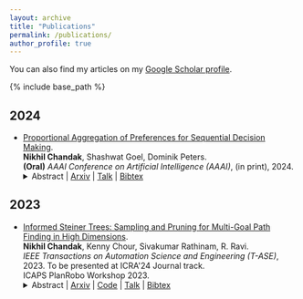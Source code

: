 ```yaml
---
layout: archive
title: "Publications"
permalink: /publications/
author_profile: true
---
```




<style>

table {
  margin-bottom: 1rem;
  width: 100%;
  font-size: 85%;
  border: 0px solid $border-color;
  border-collapse: collapse;
}

td,
th {
  padding:  1rem .25rem;
  border: 0px solid $border-color;
}

th {
  text-align: left;
}

tbody tr:nth-child(odd) td,
tbody tr:nth-child(odd) th {
  background-color: transparent;
}

.message {
  /* background-color: transparent; */
  background-color: #f8f8f8; /* Light grey background */
  border-left: 4px solid #2c3e50; /* Vertical line to the left */
  padding: 15px; /* Adds space inside the borders */
  margin: 10px 0; /* Adds space outside the borders */
}

paper {
 color: #; 
 font-weight:bold;
}


/* #bibtex-chandak2023informed */
.bibtex {
  display: none; /* Keeps the BibTex hidden by default */
  background-color: #f9f9f9; /* Light background for the BibTex block */
  border: 1px solid #ddd; /* Adds a border around the BibTex block */
  padding: 10px; /* Adds space inside the BibTex block */
  margin-top: 10px; /* Adds space above the BibTex block */
  white-space: pre-wrap; /* Preserves formatting and wraps text */
  font-family: "Courier New", monospace; /* Sets font to monospace for code-like appearance */
}
/*
#bibtex-chandak2023informed pre {
  margin: 5px; /* Removes default margin from pre tag */
}
*/

</style>


You can also find my articles on my
<a href="https://scholar.google.com/citations?user=8_lfEOsAAAAJ&hl=en"> Google Scholar profile</a>.

<!--
{% include base_path %}

{% for post in site.publications reversed %}
  {% include archive-single.html %}
{% endfor %}
-->


{% include base_path %}

## <a name="year2024"></a> 2024  

* [Proportional Aggregation of Preferences for Sequential Decision Making](https://arxiv.org/abs/2306.14858).     
    **Nikhil Chandak**, Shashwat Goel, Dominik Peters.\
    **(Oral)** <i>AAAI Conference on Artificial Intelligence (AAAI)</i>, (in print), 2024.
    <details>
                <summary>Abstract |  <a href="https://arxiv.org/abs/2306.14858">Arxiv</a> | <a href="https://youtu.be/kjZG89iDzuU">Talk</a> | <a href="javascript:void(0)" onclick="(function(target, id) { if ($('#' + id).css('display') == 'block') { $('#' + id).hide('fast'); $(target).text('Bibtex') } else { $('#' + id).show('fast'); $(target).text('Bibtex▲') } })(this, 'bibtex-chandak2023proportional');">Bibtex</a> </summary>   
                  <p class="message">
                  We study the problem of fair sequential decision making given voter preferences. In each round, a decision rule must choose a decision from a set of alternatives where each voter reports which of these alternatives they approve. Instead of going with the most popular choice in each round, we aim for proportional representation. We formalize this aim using axioms based on Proportional Justified Representation (PJR), which were proposed in the literature on multi-winner voting and were recently adapted to multi-issue decision making. The axioms require that every group of α% of the voters, if it agrees in every round (i.e., approves a common alternative), then those voters must approve at least α% of the decisions. A stronger version of the axioms requires that every group of α% of the voters that agrees in a β fraction of rounds must approve β⋅α% of the decisions. We show that three attractive voting rules satisfy axioms of this style. One of them (Sequential Phragmén) makes its decisions online, and the other two satisfy strengthened versions of the axioms but make decisions semi-online (Method of Equal Shares) or fully offline (Proportional Approval Voting). The first two are polynomial-time computable, and the latter is based on an NP-hard optimization, but it admits a polynomial-time local search algorithm that satisfies the same axiomatic properties. We present empirical results for these rules based on synthetic data and U.S. political elections. We also run experiments using the moral machine dataset about ethical dilemmas. We train preference models on user responses from different countries and let the models cast votes. We find that aggregating these votes using our rules leads to a more equal utility distribution across demographics than making decisions using a single global preference model.
                  </p>
              </details>           
    <!-- [[arXiv](https://arxiv.org/abs/2306.14858)] -->
    <!-- [<a href="https://arxiv.org/abs/2306.14858">Arxiv</a> | <a href="javascript:void(0)" onclick="(function(target, id) { if ($('#' + id).css('display') == 'block') { $('#' + id).hide('fast'); $(target).text('bibtex') } else { $('#' + id).show('fast'); $(target).text('bibtex▲') } })(this, 'bibtex-chandak2023proportional');">bibtex</a>] --> 
    <!-- [[code](https://github.com/lunjohnzhang/warehouse_env_gen_nca_public)]   -->  
<div id="bibtex-chandak2023proportional" class="bibtex" style="display:none">
<pre>@article{chandak2023proportional,
  title={Proportional Aggregation of Preferences for Sequential Decision Making},
  author={Chandak, Nikhil and Goel, Shashwat and Peters, Dominik},
  journal={arXiv preprint arXiv:2306.14858},
  year={2023}
}
</pre></div>

## <a name="year2023"></a> 2023  

* [Informed Steiner Trees: Sampling and Pruning for Multi-Goal Path Finding in High Dimensions](https://ieeexplore.ieee.org/abstract/document/10243500/).          
   **Nikhil Chandak**, Kenny Chour, Sivakumar Rathinam, R. Ravi.            
    <i>IEEE Transactions on Automation Science and Engineering (T-ASE)</i>, 2023. To be presented at ICRA'24 Journal track.  
    ICAPS PlanRobo Workshop 2023.
    <details>
                <summary>Abstract | <a href="https://arxiv.org/abs/2205.04548">Arxiv</a> | <a href="https://github.com/nikhilchandak/InformedSteinerTrees">Code</a> | <a href="https://youtu.be/-IcSHw5EfaU">Talk</a> | <a href="javascript:void(0)" onclick="(function(target, id) { if ($('#' + id).css('display') == 'block') { $('#' + id).hide('fast'); $(target).text('Bibtex') } else { $('#' + id).show('fast'); $(target).text('Bibtex▲') } })(this, 'bibtex-chandak2023informed');">Bibtex</a> </summary>   
                  <p class="message">
                  We interleave sampling based motion planning methods with pruning ideas from minimum spanning tree algorithms to develop a new approach for solving a Multi-Goal Path Finding (MGPF) problem in high dimensional spaces. The approach alternates between sampling points from selected regions in the search space and de-emphasizing regions that may not lead to good solutions for MGPF. Our approach provides an asymptotic, 2-approximation guarantee for MGPF. We also present extensive numerical results to illustrate the advantages of our proposed approach over uniform sampling in terms of the quality of the solutions found and computation speed. 
                  </p>
    </details>

<div id="bibtex-chandak2023informed" class="bibtex" style="display:none">
<pre>@article{chandak2023informed,
  title={Informed steiner trees: Sampling and pruning for multi-goal path finding in high dimensions},
  author={Chandak, Nikhil and Chour, Kenny and Rathinam, Sivakumar and Ravi, Ramamoorthi},
  journal={IEEE Transactions on Automation Science and Engineering},
  year={2023},
  publisher={IEEE}
}
</pre>
</div>

<!--
    [[arXiv](https://arxiv.org/abs/2205.04548)]
    [[code]()]
    [[ICAPS 2023 PlanRobo Workshop - Oral Talk](https://youtu.be/-IcSHw5EfaU)]        
    <!-- [[publisher](https://doi.org/10.1007/s10514-023-10148-y)] --> 
